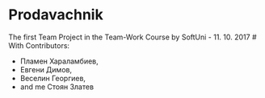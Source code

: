 # Prodavachnik
The first Team Project in the Team-Work Course by SoftUni - 11. 10. 2017                                                                     # With Contributors:
  - Пламен Хараламбиев,
  - Евгени Димов,
  - Веселин Георгиев,
  - and me Стоян Златев
